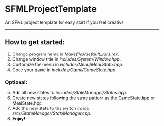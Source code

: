 # SFMLProjectTemplate
An SFML project template for easy start if you feel creative

---

## How to get started:

1. Change program name in *Makefiles/default_vars.mk*.
2. Change window title in *includes/System/Window.hpp*.
3. Customize the menu in *includes/Menu/MenuState.hpp*.
4. Code your game in *includes/Game/GameState.hpp*.

### Optional:

5. Add all new states to *includes/StateManager/States.hpp*.
6. Create new states following the same pattern as the GameState.hpp or MeniState.hpp.
7. Add the new state to the switch inside *srcs/StateManager/StateManager.cpp*.
8. **Enjoy!**
